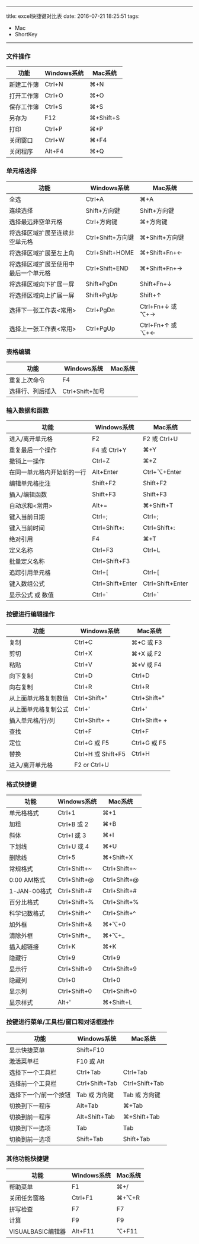 ----
title: excel快捷键对比表
date: 2016-07-21 18:25:51
tags:
- Mac
- ShortKey
----
### 文件操作

功能|Windows系统|Mac系统
---|---|---
新建工作簿|Ctrl+N|⌘+N
打开工作簿|Ctrl+O|⌘+O
保存工作簿|Ctrl+S|⌘+S
另存为|F12|⌘+Shift+S
打印|Ctrl+P|⌘+P
关闭窗口|Ctrl+W|⌘+F4
关闭程序|Alt+F4|⌘+Q

### 单元格选择

功能|Windows系统|Mac系统
---|---|---
全选|Ctrl+A|⌘+A
连续选择|Shift+方向键|Shift+方向键
选择最远非空单元格|Ctrl+方向键|⌘+方向键
将选择区域扩展至连续非空单元格|Ctrl+Shift+方向键|⌘+Shift+方向键
将选择区域扩展至左上角|Ctrl+Shift+HOME|⌘+Shift+Fn+←
将选择区域扩展至使用中最后一个单元格|Ctrl+Shift+END|⌘+Shift+Fn+→
将选择区域向下扩展一屏|Shift+PgDn|Shift+Fn+↓
将选择区域向上扩展一屏|Shift+PgUp|Shift+↑
选择下一张工作表<常用>|Ctrl+PgDn|Ctrl+Fn+↓ 或 ⌥+→
选择上一张工作表<常用>|Ctrl+PgUp|Ctrl+Fn+↑ 或 ⌥+←

### 表格编辑

功能|Windows系统|Mac系统
---|---|---
重复上次命令|F4|
选择行、列后插入|Ctrl+Shift+加号

### 输入数据和函数

功能|Windows系统|Mac系统
---|---|---
进入/离开单元格|F2|F2 或 Ctrl+U
重复最后一个操作|F4  或  Ctrl+Y|⌘+Y
撤销上一操作|Ctrl+Z|⌘+Z
在同一单元格内开始新的一行|Alt+Enter|Ctrl+⌥+Enter
编辑单元格批注|Shift+F2|Shift+F2
插入/编辑函数|Shift+F3|Shift+F3
自动求和<常用>|Alt+=|⌘+Shift+T
键入当前日期|Ctrl+;|Ctrl+;
键入当前时间|Ctrl+Shift+:|Ctrl+Shift+:
绝对引用|F4|⌘+T
定义名称|Ctrl+F3|Ctrl+L
批量定义名称|Ctrl+Shift+F3|
追踪引用单元格|Ctrl+[|Ctrl+[
键入数组公式|Ctrl+Shift+Enter|Ctrl+Shift+Enter
显示公式 或 数值|Ctrl+`|Ctrl+`

### 按键进行编辑操作

功能|Windows系统|Mac系统
---|---|---
复制|Ctrl+C|⌘+C 或 F3
剪切|Ctrl+X|⌘+X 或 F2
粘贴|Ctrl+V|⌘+V 或 F4
向下复制|Ctrl+D|Ctrl+D
向右复制|Ctrl+R|Ctrl+R
从上面单元格复制数值|Ctrl+Shift+"|Ctrl+Shift+"
从上面单元格复制公式|Ctrl+'|Ctrl+'
插入单元格/行/列|Ctrl+Shift+ +|Ctrl+Shift+ +
查找|Ctrl+F|Ctrl+F
定位|Ctrl+G 或 F5|Ctrl+G 或 F5
替换|Ctrl+H 或 Shift+F5|Ctrl+H
进入/离开单元格|F2 or Ctrl+U

### 格式快捷键

功能|Windows系统|Mac系统
---|---|---
单元格格式|Ctrl+1|⌘+1
加粗|Ctrl+B 或 2|⌘+B
斜体|Ctrl+I 或 3|⌘+I
下划线|Ctrl+U 或 4|⌘+U
删除线|Ctrl+5|⌘+Shift+X
常规格式|Ctrl+Shift+~|Ctrl+Shift+~
0:00 AM格式|Ctrl+Shift+@|Ctrl+Shift+@
1-JAN-00格式|Ctrl+Shift+#|Ctrl+Shift+#
百分比格式|Ctrl+Shift+%|Ctrl+Shift+%
科学记数格式|Ctrl+Shift+^|Ctrl+Shift+^
加外框|Ctrl+Shift+&|⌘+⌥+0
清除外框|Ctrl+Shift+_|⌘+⌥+_
插入超链接|Ctrl+K|⌘+K
隐藏行|Ctrl+9|Ctrl+9
显示行|Ctrl+Shift+9|Ctrl+Shift+9
隐藏列|Ctrl+0|Ctrl+0
显示列|Ctrl+Shift+0|Ctrl+Shift+0
显示样式|Alt+'|⌘+Shift+L

### 按键进行菜单/工具栏/窗口和对话框操作

功能|Windows系统|Mac系统
---|---|---
显示快捷菜单|Shift+F10|
激活菜单栏|F10 或 Alt|
选择下一个工具栏|Ctrl+Tab|Ctrl+Tab
选择前一个工具栏|Ctrl+Shift+Tab|Ctrl+Shift+Tab
选择下一个/前一个按钮|Tab 或 方向键|Tab 或 方向键
切换到下一程序|Alt+Tab|⌘+Tab
切换到前一程序|Alt+Shift+Tab|⌘+Shift+Tab
切换到下一选项|Tab|Tab
切换到前一选项|Shift+Tab|Shift+Tab

### 其他功能快捷键

功能|Windows系统|Mac系统
---|---|---
帮助菜单|F1|⌘+/
关闭任务窗格|Ctrl+F1|⌘+⌥+R
拼写检查|F7|F7
计算|F9|F9
VISUALBASIC编辑器|Alt+F11|⌥+F11


